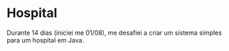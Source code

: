 # Hospital
 Durante 14 dias (iniciei me 01/08), me desafiei a criar um sistema simples para um hospital em Java.
